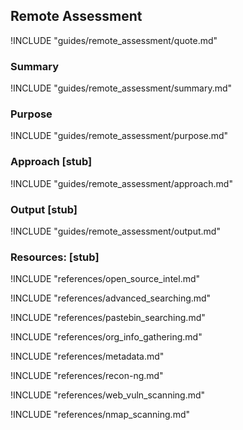 ## Remote Assessment

!INCLUDE "guides/remote_assessment/quote.md"

### Summary

!INCLUDE "guides/remote_assessment/summary.md"

### Purpose

!INCLUDE "guides/remote_assessment/purpose.md"

### Approach [stub]

!INCLUDE "guides/remote_assessment/approach.md"

### Output [stub]

!INCLUDE "guides/remote_assessment/output.md"

### Resources: [stub]

!INCLUDE "references/open_source_intel.md"

!INCLUDE "references/advanced_searching.md"

!INCLUDE "references/pastebin_searching.md"

!INCLUDE "references/org_info_gathering.md"

!INCLUDE "references/metadata.md"

!INCLUDE "references/recon-ng.md"

!INCLUDE "references/web_vuln_scanning.md"

!INCLUDE "references/nmap_scanning.md"
